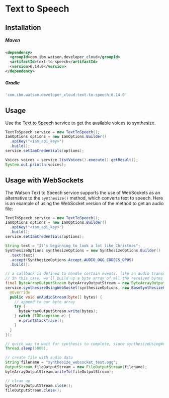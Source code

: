 # Text to Speech

## Installation

##### Maven
```xml
<dependency>
  <groupId>com.ibm.watson.developer_cloud</groupId>
  <artifactId>text-to-speech</artifactId>
  <version>6.14.0</version>
</dependency>
```

##### Gradle
```gradle
'com.ibm.watson.developer_cloud:text-to-speech:6.14.0'
```

## Usage
Use the [Text to Speech][text_to_speech] service to get the available voices to synthesize.

```java
TextToSpeech service = new TextToSpeech();
IamOptions options = new IamOptions.Builder()
  .apiKey("<iam_api_key>")
  .build();
service.setIamCredentials(options);

Voices voices = service.listVoices().execute().getResult();
System.out.println(voices);
```

## Usage with WebSockets
The Watson Text to Speech service supports the use of WebSockets as an alternative to the `synthesize()` method, which converts text to speech. Here is an example of using the WebSocket version of the method to get an audio file:
```java
TextToSpeech service = new TextToSpeech();
IamOptions options = new IamOptions.Builder()
  .apiKey("<iam_api_key>")
  .build();
service.setIamCredentials(options);

String text = "It's beginning to look a lot like Christmas";
SynthesizeOptions synthesizeOptions = new SynthesizeOptions.Builder()
  .text(text)
  .accept(SynthesizeOptions.Accept.AUDIO_OGG_CODECS_OPUS)
  .build();

// a callback is defined to handle certain events, like an audio transmission or a timing marker
// in this case, we'll build up a byte array of all the received bytes to build the resulting file
final ByteArrayOutputStream byteArrayOutputStream = new ByteArrayOutputStream();
service.synthesizeUsingWebSocket(synthesizeOptions, new BaseSynthesizeCallback() {
  @Override
  public void onAudioStream(byte[] bytes) {
    // append to our byte array
    try {
      byteArrayOutputStream.write(bytes);
    } catch (IOException e) {
      e.printStackTrace();
    }
  }
});

// quick way to wait for synthesis to complete, since synthesizeUsingWebSocket() runs asynchronously
Thread.sleep(5000);

// create file with audio data
String filename = "synthesize_websocket_test.ogg";
OutputStream fileOutputStream = new FileOutputStream(filename);
byteArrayOutputStream.writeTo(fileOutputStream);

// clean up
byteArrayOutputStream.close();
fileOutputStream.close();
```

[text_to_speech]: https://console.bluemix.net/docs/services/text-to-speech/index.html
